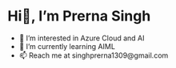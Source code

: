 <h1>Hi👋, I’m Prerna Singh</h1>
<ul>
  <li>👀 I’m interested in Azure Cloud and AI</li>
  <li>🌱 I’m currently learning AIML</li>
  <li>📫 Reach me at singhprerna1309@gmail.com</li> 
</ul>

<!---
singhprerna1309/singhprerna1309 is a ✨ special ✨ repository because its `README.md` (this file) appears on your GitHub profile.
You can click the Preview link to take a look at your changes.
--->
